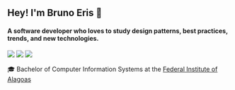 ## Hey! I'm Bruno Eris :wave:

#### A software developer who loves to study design patterns, best practices, trends, and new technologies.

[![](https://img.shields.io/badge/-LinkedIn-373e47?style=flat-square&logo=Linkedin&logoColor=white&link=https://www.linkedin.com/in/erisbruno/?locale=en_US)](https://www.linkedin.com/in/erisbruno/?locale=en_US)
[![](https://img.shields.io/badge/-Gmail-373e47?style=flat-square&logo=gmail&logoColor=white&link=mailto:brunoeriss@gmail.com)](mailto:brunoeriss@gmail.com)
[![](https://img.shields.io/badge/-Twitter-373e47?style=flat-square&logo=twitter&logoColor=white&link=https://twitter.com/erisbruno)](https://twitter.com/erisbruno)

:mortar_board: Bachelor of Computer Information Systems at the [Federal Institute of Alagoas](https://www2.ifal.edu.br/en)
